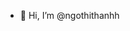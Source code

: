 - 👋 Hi, I’m @ngothithanhh



<!---
ngothithanhh/ngothithanhh is a ✨ special ✨ repository because its `README.md` (this file) appears on your GitHub profile.
You can click the Preview link to take a look at your changes.
--->
